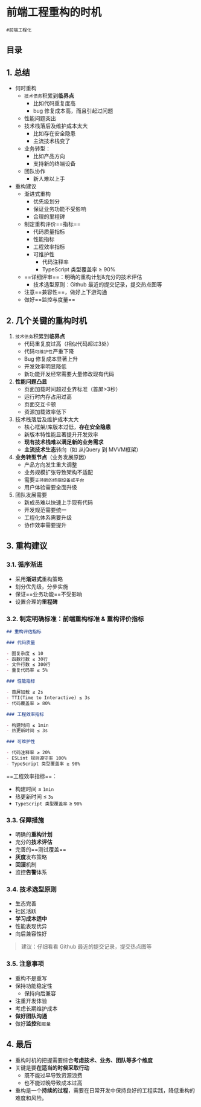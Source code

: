 
# 前端工程重构的时机

`#前端工程化` 


## 目录
<!-- toc -->
 ## 1. 总结 

- 何时重构
	- `技术债务`积累到**临界点**
		- 比如代码重复度高
		- bug 修复成本高，而且引起过问题
	- 性能问题突出
	- 技术栈落后及维护成本太大
		- 比如存在安全隐患
		- 主流技术栈变了
	- 业务转型：
		- 比如产品方向
		- 支持新的终端设备
	- 团队协作
		- 新人难以上手
- 重构建议
	- 渐进式重构
		- 优先级划分
		- 保证业务功能不受影响
		- 合理的里程碑
	- 制定重构评价==指标==
		- 代码质量指标
		- 性能指标
		- 工程效率指标
		- 可维护性
			- 代码注释率
			- TypeScript 类型覆盖率 ≥ 90%
	- ==详细评审==：明确的重构计划&充分的技术评估
		- 技术选型原则：Github 最近的提交记录，提交热点图等
	- 注意==兼容性==，做好上下游沟通
	- 做好==监控与度量==


## 2. 几个关键的重构时机

1. `技术债务`积累到**临界点**
	- 代码重复度过高（相似代码超过3处）
	- 代码`可维护性`严重下降
	- Bug 修复成本显著上升
	- 开发效率明显降低
	- 新功能开发经常需要大量修改现有代码
2. **性能问题凸显**
	- 页面加载时间超过业界标准（首屏>3秒）
	- 运行时内存占用过高
	- 页面交互卡顿
	- 资源加载效率低下
3. 技术栈落后及维护成本太大
	- 核心框架/库版本过低，**存在安全隐患**
	- 新版本特性能显著提升开发效率
	- **现有技术栈难以满足新的业务需求**
	- **主流技术生态**转向（如 从jQuery 到 MVVM框架）
4. **业务转型节点**（业务发展原因）
	- 产品方向发生重大调整
	- 业务规模扩张导致架构不适配
	- 需要`支持新的终端设备或平台`
	- 用户体验需要全面升级
5. 团队发展需要
	- 新成员难以快速上手现有代码
	- 开发规范需要统一
	- 工程化体系需要升级
	- 协作效率需要提升

## 3. 重构建议

### 3.1. 循序渐进

- 采用**渐进式**重构策略
- 划分优先级，分步实施
- 保证==业务功能==不受影响
- 设置合理的**里程碑**

### 3.2. 制定明确标准：**前端重构标准 & 重构评价指标**

````markdown
## 重构评估指标

### 代码质量

- 圈复杂度 ≤ 10
- 函数行数 ≤ 30行
- 文件行数 ≤ 300行
- 重复代码率 ≤ 5%

### 性能指标

- 首屏加载 ≤ 2s
- TTI(Time to Interactive) ≤ 3s
- 代码覆盖率 ≥ 80%

### 工程效率指标

- 构建时间 ≤ 1min
- 热更新时间 ≤ 3s

### 可维护性

- 代码注释率 ≥ 20%
- ESLint 规则遵守率 100%
- TypeScript 类型覆盖率 ≥ 90%
````

==工程效率指标==：
- 构建时间 ≤ `1min`
- 热更新时间 ≤ `3s`
- `TypeScript 类型覆盖率` ≥ `90%`

### 3.3. 保障措施

- 明确的**重构计划**
- 充分的**技术评估**
- 完善的==测试覆盖==
- **灰度**发布策略
- **回滚**机制
- 监控**告警**体系

### 3.4. 技术选型原则

- 生态完善
- 社区活跃
- **学习成本适中**
- 性能表现优异
- 向后兼容性好

>  建议：仔细看看 Github 最近的提交记录，提交热点图等

### 3.5. 注意事项

- 重构不是重写
- 保持功能稳定性
	- 保持向后兼容
- 注重开发体验
- 考虑长期维护成本
- **做好团队沟通**
- 做好**监控**和`度量`

## 4. 最后

- 重构时机的把握需要综合**考虑技术、业务、团队等多个维度**
- 关键是要**在适当的时候采取行动**
	- 既不能过早导致资源浪费
	- 也不能过晚导致成本过高
- 重构是一个**持续的过程**，需要在日常开发中保持良好的工程实践，降低重构的难度和风险。